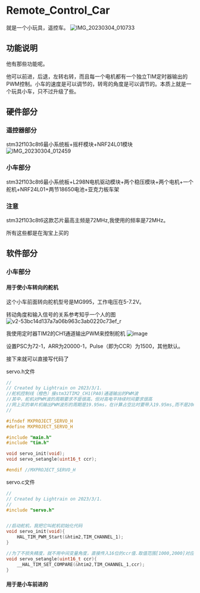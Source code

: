 # Remote_Control_Car
就是一个小玩具，遥控车。
![IMG_20230304_010733](https://user-images.githubusercontent.com/89727667/222783478-8eef1f79-2593-46db-a06d-619b3e284f1e.jpg)

## 功能说明
他有那些功能呢。

他可以前进，后退，左转右转，而且每一个电机都有一个独立TIM定时器输出的PWM控制。小车的速度是可以调节的，转弯的角度是可以调节的。本质上就是一个玩具小车，只不过升级了些。

## 硬件部分
### 遥控器部分
stm32f103c8t6最小系统板+摇杆模块+NRF24L01模块
![IMG_20230304_012459](https://user-images.githubusercontent.com/89727667/222787181-b207340d-6486-45ab-a252-3dae144af038.jpg)

### 小车部分
stm32f103c8t6最小系统板+L298N电机驱动模块+两个稳压模块+两个电机+一个舵机+NRF24L01+两节18650电池+亚克力板车架

### 注意
stm32f103c8t6这款芯片最高主频是72MHz,我使用的频率是72MHz。

所有这些都是在淘宝上买的

## 软件部分
### 小车部分
#### 用于使小车转向的舵机
这个小车前面转向舵机型号是MG995，工作电压在5-7.2V。

转动角度和输入信号的关系参考知乎一个人的图
![v2-53bc14d137a7a06b963c3ab0220c73ef_r](https://user-images.githubusercontent.com/89727667/222798974-6f44f906-3bbf-42b6-a9b7-4b99ee3cd933.jpg)

我使用定时器TIM2的CH1通道输出PWM来控制舵机
![image](https://user-images.githubusercontent.com/89727667/222799235-610a9e67-8952-45bf-9038-bb697069efde.png)

设置PSC为72-1，ARR为20000-1，Pulse（即为CCR）为1500，其他默认。

接下来就可以直接写代码了

servo.h文件

```c
//
// Created by Lightrain on 2023/3/1.
//舵机控制线（橙色）接stm32TIM2_CH1(PA0)通道输出的PWM波
//其中，舵机对PWM波的周期要求不是很高，但对高电平持续时间要求很高
//网上买的单片机输出PWM波形的周期是19.95ms，在计算占空比时要带入19.95ms,而不是20ms来计算
//

#ifndef MXPROJECT_SERVO_H
#define MXPROJECT_SERVO_H

#include "main.h"
#include "tim.h"

void servo_init(void);
void servo_setangle(uint16_t ccr);

#endif //MXPROJECT_SERVO_H
```

servo.c文件

```c
//
// Created by Lightrain on 2023/3/1.
//
#include "servo.h"


//启动舵机，我把它叫舵机初始化代码
void servo_init(void){
    HAL_TIM_PWM_Start(&htim2,TIM_CHANNEL_1);
}

//为了不损失精度，就不用中间变量角度，直接传入16位的ccr值.取值范围[1000,2000]对应角度[0,pi]
void servo_setangle(uint16_t ccr){
    __HAL_TIM_SET_COMPARE(&htim2,TIM_CHANNEL_1,ccr);
}

```
#### 用于是小车前进的



